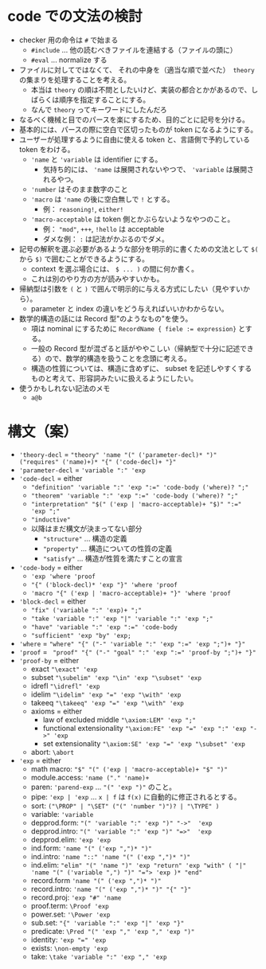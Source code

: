# code での文法の検討
- checker 用の命令は `#` で始まる
  - `#include` ... 他の読むべきファイルを連結する（ファイルの頭に）
  - `#eval` ... normalize する
- ファイルに対してではなくて、 それの中身を（適当な順で並べた）　`theory` の集まりを処理することを考える。
  - 本当は `theory` の順は不問としたいけど、実装の都合とかがあるので、しばらくは順序を指定することにする。
  - なんで `theory` ってキーワードにしたんだろ
- なるべく機械と目でのパースを楽にするため、目的ごとに記号を分ける。
- 基本的には、パースの際に空白で区切ったものが token になるようにする。
- ユーザーが処理するように自由に使える token と、言語側で予約している token をわける。
  - `'name` と `'variable` は identifier にする。
    - 気持ち的には、 `'name` は展開されないやつで、 `'variable` は展開されるやつ。
  - `'number` はそのまま数字のこと
  - `'macro` は `'name` の後に空白無しで `!` とする。
    - 例： `reasoning!`, `either!`
  - `'macro-acceptable` は token 側とかぶらないようなやつのこと。 
    - 例： `"mod"`, `+++`, `!hello` は acceptable
    - ダメな例： `:` は記法がかぶるのでダメ。
- 記号の解釈を選ぶ必要があるような部分を明示的に書くための文法として `$(` から `$)` で囲むことができるようにする。
  - context を選ぶ場合には、 `$ ... )` の間に何か書く。
  - これは別のやり方の方が読みやすいかも。
- 帰納型は引数を `(` と `)` で囲んで明示的に与える方式にしたい（見やすいから）。
  - parameter と index の違いをどう与えればいいかわからない。
- 数学的構造の話には Record 型"のようなもの"を使う。
  - 項は nominal にするために `RecordName { fiele := expression}` とする。
  - 一般の Record 型が混ざると話がややこしい（帰納型で十分に記述できる）ので、数学的構造を扱うことを念頭に考える。
  - 構造の性質については、構造に含めずに、 subset を記述しやすくするものと考えて、形容詞みたいに扱えるようにしたい。
- 使うかもしれない記法のメモ
  - `a@b`

# 構文（案）
- `'theory-decl` = `"theory" 'name "(" ('parameter-decl)* ")" ("requires" ('name)+)* "{" ('code-decl)+ "}"`
- `'parameter-decl` = `'variable ":" 'exp`
- `'code-decl` = either
  - `"definition" 'variable ":" 'exp ":=" 'code-body ('where)? ";"`
  - `"theorem" 'variable ":" 'exp ":=" 'code-body ('where)? ";"`
  - `"interpretation" "$(" ('exp | 'macro-acceptable)+ "$)" ":=" 'exp ";"`
  - `"inductive"`
  - 以降はまだ構文が決まってない部分
    - `"structure"` ... 構造の定義
    - `"property"` ... 構造についての性質の定義
    - `"satisfy"` ... 構造が性質を満たすことの宣言
- `'code-body` = either
  - `'exp 'where 'proof`
  - `"{" ('block-decl)* 'exp "}" 'where 'proof`
  - `'macro "{" ('exp | 'macro-acceptable)+ "}" 'where 'proof`
- `'block-decl` =  either
  - `"fix" ('variable ":" 'exp)+ ";"`
  - `"take 'variable ":" 'exp "|" 'variable ":" 'exp ";"`
  - `"have" 'variable ":" 'exp ":=" 'code-body`
  - `"sufficient" 'exp "by" 'exp;`
- `'where` = `"where" "{" ("-" 'variable ":" 'exp ":=" 'exp ";")+ "}"`
- `'proof` = ` "proof" "{" ("-" "goal" ":" 'exp ":=" 'proof-by ";")+ "}"`
- `'proof-by` = either
  - exact `"\exact" 'exp`
  - subset `"\subelim" 'exp "\in" 'exp "\subset" 'exp`
  - idrefl `"\idrefl" 'exp`
  - idelim `"\idelim" 'exp "=" 'exp "\with" 'exp`
  - takeeq `"\takeeq" 'exp "=" 'exp "\with" 'exp`
  - axioms = either
    - law of excluded middle `"\axiom:LEM" 'exp ";"`
    - functional extensionality `"\axiom:FE" 'exp "=" 'exp ":" 'exp "->" 'exp`
    - set extensionality `"\axiom:SE" 'exp "=" 'exp "\subset" 'exp `
  - abort: `\abort`
- `'exp` = either
  - math macro: `"$" "(" ('exp | 'macro-acceptable)+ "$" ")"`
  - module.access: `'name ("." 'name)+`
  - paren: `'parend-exp` ... `"(" 'exp ")"` のこと。
  - pipe: `'exp | 'exp` ... `x | f` は `f(x)` に自動的に修正されるとする。
  - sort: `("\PROP" | "\SET" ("(" 'number ")")? | "\TYPE" )`
  - variable: `'variable`
  - depprod.form: `"(" 'variable ":" 'exp ")" "->"  'exp`
  - depprod.intro: `"(" 'variable ":" 'exp ")" "=>"  'exp`
  - depprod.elim: `'exp 'exp`
  - ind.form: `'name "(" ('exp ",")* ")"`
  - ind.intro: `'name "::" 'name "(" ('exp ",")* ")"`
  - ind.elim: `"elim" "(" 'name ")" 'exp "return" 'exp "with" ( "|" 'name "(" ('variable ",") ")" "="> 'exp )* "end"`
  - record.form ``'name "(" ('exp ",")* ")"``
  - record.intro: `'name "(" ('exp ",")* ")" "{" "}"`
  - record.proj: `'exp "#" 'name`
  - proof.term: `\Proof 'exp`
  - power.set: `'\Power 'exp`
  - sub.set: `"{" 'variable ":" 'exp "|" 'exp "}"`
  - predicate: `\Pred "(" 'exp "," 'exp "," 'exp ")"`
  - identity: `'exp "=" 'exp`
  - exists: `\non-empty 'exp`
  - take: `\take 'variable ":" 'exp "," 'exp`
